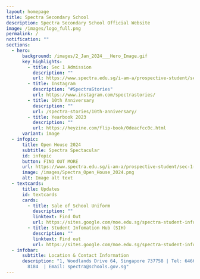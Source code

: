 ```yaml
---
layout: homepage
title: Spectra Secondary School
description: Spectra Secondary School Official Website
image: /images/logo_full.png
permalink: /
notification: ""
sections:
  - hero:
      background: /images/2_Jan_2024___Hero_Image.gif
      key_highlights:
        - title: Sec 1 Admission
          description: ""
          url: https://www.spectra.edu.sg/i-am-a/prospective-student/sec-1-admission/
        - title: Instagram
          description: "#SpectraStories"
          url: https://www.instagram.com/spectrastories/
        - title: 10th Anniversary
          description: ""
          url: /spectra-stories/10th-anniversary/
        - title: Yearbook 2023
          description: ""
          url: https://heyzine.com/flip-book/0deacfcc0c.html
      variant: image
  - infopic:
      title: Open House 2024
      subtitle: Spectra Spectacular
      id: infopic
      button: FIND OUT MORE
      url: https://www.spectra.edu.sg/i-am-a/prospective-student/sec-1-admission/
      image: /images/Spectra_Open_House_2024.png
      alt: Image alt text
  - textcards:
      title: Updates
      id: textcards
      cards:
        - title: Sale of School Uniform
          description: ""
          linktext: Find Out
          url: https://sites.google.com/moe.edu.sg/spectra-student-info-hub/others/uniform?authuser=0
        - title: Student Infomation Hub (SIH)
          description: ""
          linktext: Find out
          url: https://sites.google.com/moe.edu.sg/spectra-student-info-hub/home?authuser=0
  - infobar:
      subtitle: Location & Contact Information
      description: "1, Woodlands Drive 64, Singapore 737758 | Tel: 6466 0775 | 6805
        8184  | Email: spectra@schools.gov.sg"
---
```

